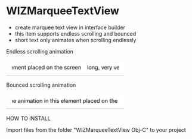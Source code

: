 # WIZMarqueeTextView

- create marquee text view in interface builder
- this item supports endless scrolling and bounced
- short text only animates when scrolling endlessly

Endless scrolling animation

![](gifs/WIZMarqueeTextView.gif)

Bounced scrolling animation

![](gifs/WIZMarqueeTextViewBounced.gif)

HOW TO INSTALL

Import files from the folder "WIZMarqueeTextView Obj-C" to your project